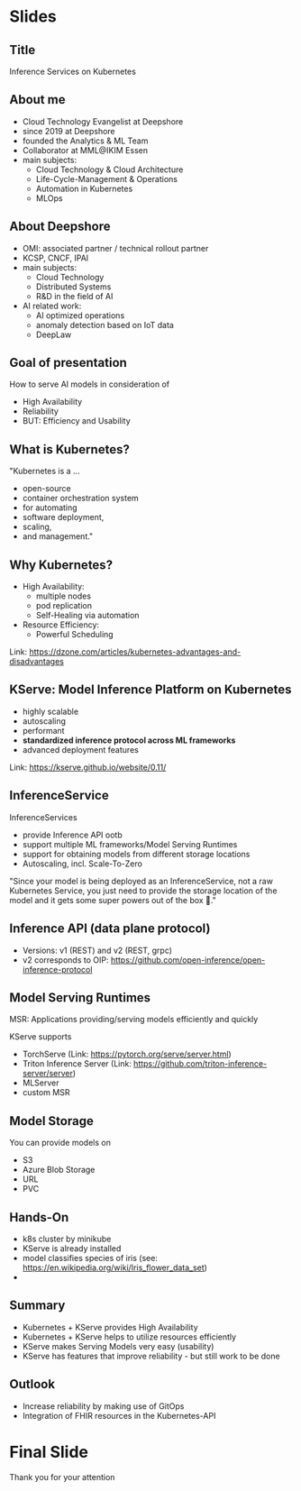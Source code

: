 # Slides

## Title

Inference Services on Kubernetes

## About me

* Cloud Technology Evangelist at Deepshore
* since 2019 at Deepshore
* founded the Analytics & ML Team
* Collaborator at MML@IKIM Essen
* main subjects:
    * Cloud Technology & Cloud Architecture
    * Life-Cycle-Management & Operations
    * Automation in Kubernetes
    * MLOps

## About Deepshore

* OMI: associated partner / technical rollout partner 
* KCSP, CNCF, IPAI
* main subjects:
    * Cloud Technology
    * Distributed Systems
    * R&D in the field of AI
* AI related work:
    * AI optimized operations 
    * anomaly detection based on IoT data
    * DeepLaw

## Goal of presentation

How to serve AI models in consideration of
* High Availability 
* Reliability
* BUT: Efficiency and Usability

## What is Kubernetes? 

"Kubernetes is a ...
* open-source
* container orchestration system
* for automating
* software deployment, 
* scaling,
* and management."

## Why Kubernetes?

* High Availability:
    * multiple nodes
    * pod replication
    * Self-Healing via automation
* Resource Efficiency:
    * Powerful Scheduling

Link: https://dzone.com/articles/kubernetes-advantages-and-disadvantages

## KServe: Model Inference Platform on Kubernetes

* highly scalable
* autoscaling
* performant
* **standardized inference protocol across ML frameworks**
* advanced deployment features

Link: https://kserve.github.io/website/0.11/

## InferenceService

InferenceServices
* provide Inference API ootb
* support multiple ML frameworks/Model Serving Runtimes
* support for obtaining models from different storage locations
* Autoscaling, incl. Scale-To-Zero

"Since your model is being deployed as an InferenceService, not a raw Kubernetes Service, you just need to provide the storage location of the model and it gets some super powers out of the box 🚀."

## Inference API (data plane protocol)

* Versions: v1 (REST) and v2 (REST, grpc)
* v2 corresponds to OIP: https://github.com/open-inference/open-inference-protocol

## Model Serving Runtimes

MSR: Applications providing/serving models efficiently and quickly

KServe supports
* TorchServe (Link: https://pytorch.org/serve/server.html)
* Triton Inference Server (Link: https://github.com/triton-inference-server/server)
* MLServer 
* custom MSR

## Model Storage

You can provide models on
* S3
* Azure Blob Storage
* URL
* PVC

## Hands-On

* k8s cluster by minikube
* KServe is already installed
* model classifies species of iris (see: https://en.wikipedia.org/wiki/Iris_flower_data_set)
* 

## Summary

* Kubernetes + KServe provides High Availability
* Kubernetes + KServe helps to utilize resources efficiently
* KServe makes Serving Models very easy (usability)
* KServe has features that improve reliability - but still work to be done

## Outlook

* Increase reliability by making use of GitOps
* Integration of FHIR resources in the Kubernetes-API 

# Final Slide

Thank you for your attention
